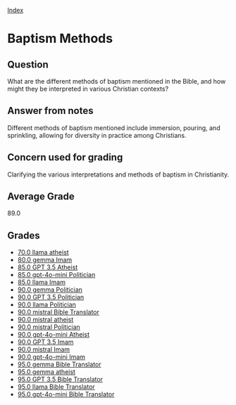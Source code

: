 
[Index](../index.md)
# Baptism Methods
## Question
What are the different methods of baptism mentioned in the Bible, and how might they be interpreted in various Christian contexts?

## Answer from notes
Different methods of baptism mentioned include immersion, pouring, and sprinkling, allowing for diversity in practice among Christians.

## Concern used for grading
Clarifying the various interpretations and methods of baptism in Christianity.

## Average Grade
89.0

## Grades
 * [70.0 llama atheist](../answers/llama_atheist/Baptism_Methods.md)
 * [80.0 gemma Imam](../answers/gemma_Imam/Baptism_Methods.md)
 * [85.0 GPT 3.5 Atheist](../answers/GPT_3.5_Atheist/Baptism_Methods.md)
 * [85.0 gpt-4o-mini Politician](../answers/gpt-4o-mini_Politician/Baptism_Methods.md)
 * [85.0 llama Imam](../answers/llama_Imam/Baptism_Methods.md)
 * [90.0 gemma Politician](../answers/gemma_Politician/Baptism_Methods.md)
 * [90.0 GPT 3.5 Politician](../answers/GPT_3.5_Politician/Baptism_Methods.md)
 * [90.0 llama Politician](../answers/llama_Politician/Baptism_Methods.md)
 * [90.0 mistral Bible Translator](../answers/mistral_Bible_Translator/Baptism_Methods.md)
 * [90.0 mistral atheist](../answers/mistral_atheist/Baptism_Methods.md)
 * [90.0 mistral Politician](../answers/mistral_Politician/Baptism_Methods.md)
 * [90.0 gpt-4o-mini Atheist](../answers/gpt-4o-mini_Atheist/Baptism_Methods.md)
 * [90.0 GPT 3.5 Imam](../answers/GPT_3.5_Imam/Baptism_Methods.md)
 * [90.0 mistral Imam](../answers/mistral_Imam/Baptism_Methods.md)
 * [90.0 gpt-4o-mini Imam](../answers/gpt-4o-mini_Imam/Baptism_Methods.md)
 * [95.0 gemma Bible Translator](../answers/gemma_Bible_Translator/Baptism_Methods.md)
 * [95.0 gemma atheist](../answers/gemma_atheist/Baptism_Methods.md)
 * [95.0 GPT 3.5 Bible Translator](../answers/GPT_3.5_Bible_Translator/Baptism_Methods.md)
 * [95.0 llama Bible Translator](../answers/llama_Bible_Translator/Baptism_Methods.md)
 * [95.0 gpt-4o-mini Bible Translator](../answers/gpt-4o-mini_Bible_Translator/Baptism_Methods.md)
